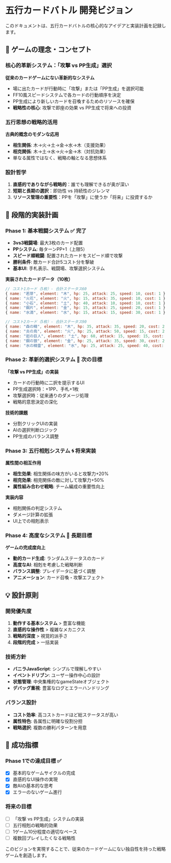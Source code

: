 # 五行カードバトル 開発ビジョン

このドキュメントは、五行カードバトルの核心的なアイデアと実装計画を記録します。

## 🌟 ゲームの理念・コンセプト

### 核心的革新システム：「攻撃 vs PP生成」選択
**従来のカードゲームにない革新的なシステム**
- 場に出たカードが行動時に「攻撃」または「PP生成」を選択可能
- FF10風スピードシステムで各カードの行動順序を決定
- PP生成により新しいカードを召喚するためのリソースを確保
- **戦略性の核心**: 攻撃で即座の効果 vs PP生成で将来への投資

### 五行思想の戦略的活用
**古典的概念のモダンな応用**
- **相生関係**: 木→火→土→金→水→木（支援効果）
- **相克関係**: 木→土→水→火→金→木（対抗効果）
- 単なる属性ではなく、戦略の軸となる思想体系

### 設計哲学
1. **直感的でありながら戦略的**：誰でも理解できるが奥が深い
2. **短期と長期の選択**：即効性 vs 持続性のジレンマ
3. **リソース管理の重要性**：PPを「攻撃」に使うか「将来」に投資するか

## 🚀 段階的実装計画

### Phase 1: 基本戦闘システム ✅ **完了**
- **3vs3戦闘場**: 最大3枚のカード配置
- **PPシステム**: 毎ターンPP+1（上限5）
- **スピード順戦闘**: 配置されたカードをスピード順で攻撃
- **勝利条件**: 敵カード合計5コスト分を撃破
- **基本UI**: 手札表示、戦闘場、攻撃選択システム

**実装されたカードデータ（10枚）**
```javascript
// コスト1カード（5枚）- 合計ステータス60
{ name: "若芽", element: "木", hp: 25, attack: 25, speed: 10, cost: 1 }
{ name: "火花", element: "火", hp: 15, attack: 35, speed: 10, cost: 1 }
{ name: "小石", element: "土", hp: 40, attack: 10, speed: 10, cost: 1 }
{ name: "鋼片", element: "金", hp: 15, attack: 25, speed: 20, cost: 1 }
{ name: "水滴", element: "水", hp: 15, attack: 15, speed: 30, cost: 1 }

// コスト2カード（5枚）- 合計ステータス90
{ name: "森の精", element: "木", hp: 35, attack: 35, speed: 20, cost: 2 }
{ name: "炎の鳥", element: "火", hp: 25, attack: 50, speed: 15, cost: 2 }
{ name: "岩の巨人", element: "土", hp: 60, attack: 15, speed: 15, cost: 2 }
{ name: "鋼の狼", element: "金", hp: 25, attack: 35, speed: 30, cost: 2 }
{ name: "水の精霊", element: "水", hp: 25, attack: 25, speed: 40, cost: 2 }
```

### Phase 2: 革新的選択システム 🎯 **次の目標**
**「攻撃 vs PP生成」の実装**
- カードの行動時に二択を提示するUI
- PP生成選択時：+1PP、手札+1枚
- 攻撃選択時：従来通りのダメージ処理
- 戦略的意思決定の深化

**技術的課題**
- 分割クリックUIの実装
- AIの選択判断ロジック
- PP生成のバランス調整

### Phase 3: 五行相剋システム 🌀 **将来実装**
**属性間の相互作用**
- **相生効果**: 相生関係の味方がいると攻撃力+20%
- **相克効果**: 相克関係の敵に対して攻撃力+50%
- **属性組み合わせ戦略**: チーム編成の重要性向上

**実装内容**
- 相剋関係の判定システム
- ダメージ計算の拡張
- UI上での相剋表示

### Phase 4: 高度なシステム 🔮 **長期目標**
**ゲームの完成度向上**
- **動的カード生成**: ランダムステータスのカード
- **高度なAI**: 相剋を考慮した戦略判断
- **バランス調整**: プレイデータに基づく調整
- **アニメーション**: カード召喚・攻撃エフェクト

## 💡 設計原則

### 開発優先度
1. **動作する基本システム** > 豊富な機能
2. **直感的な操作性** > 複雑なメカニクス
3. **戦略的深度** > 視覚的派手さ
4. **段階的完成** > 一括実装

### 技術方針
- **バニラJavaScript**: シンプルで理解しやすい
- **イベントドリブン**: ユーザー操作中心の設計
- **状態管理**: 中央集権的なgameStateオブジェクト
- **デバッグ重視**: 豊富なログとエラーハンドリング

### バランス設計
- **コスト効率**: 高コストカードほど総ステータスが高い
- **属性特色**: 各属性に明確な役割分担
- **戦略選択**: 複数の勝利パターンを用意

## 🎯 成功指標

### Phase 1での達成目標 ✅
- [x] 基本的なゲームサイクルの完成
- [x] 直感的なUI操作の実現
- [x] 敵AIの基本的な思考
- [x] エラーのないゲーム進行

### 将来の目標
- [ ] 「攻撃 vs PP生成」システムの実装
- [ ] 五行相剋の戦略的効果
- [ ] 1ゲーム10分程度の適切なペース
- [ ] 複数回プレイしたくなる戦略性

このビジョンを実現することで、従来のカードゲームにない独自性を持った戦略ゲームを創造します。